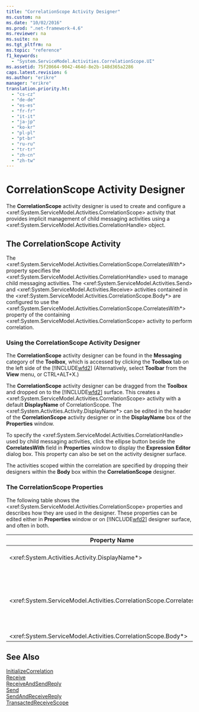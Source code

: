 ```yaml
---
title: "CorrelationScope Activity Designer"
ms.custom: na
ms.date: "10/02/2016"
ms.prod: ".net-framework-4.6"
ms.reviewer: na
ms.suite: na
ms.tgt_pltfrm: na
ms.topic: "reference"
f1_keywords: 
  - "System.ServiceModel.Activities.CorrelationScope.UI"
ms.assetid: 75f20664-9042-464d-8e2b-148d365a2286
caps.latest.revision: 6
ms.author: "erikre"
manager: "erikre"
translation.priority.ht: 
  - "cs-cz"
  - "de-de"
  - "es-es"
  - "fr-fr"
  - "it-it"
  - "ja-jp"
  - "ko-kr"
  - "pl-pl"
  - "pt-br"
  - "ru-ru"
  - "tr-tr"
  - "zh-cn"
  - "zh-tw"
---
```

# CorrelationScope Activity Designer
The **CorrelationScope** activity designer is used to create and configure a \<xref:System.ServiceModel.Activities.CorrelationScope> activity that provides implicit management of child messaging activities using a \<xref:System.ServiceModel.Activities.CorrelationHandle> object.  
  
## The CorrelationScope Activity  
 The \<xref:System.ServiceModel.Activities.CorrelationScope.CorrelatesWith*> property specifies the \<xref:System.ServiceModel.Activities.CorrelationHandle> used to manage child messaging activities. The \<xref:System.ServiceModel.Activities.Send> and \<xref:System.ServiceModel.Activities.Receive> activities contained in the \<xref:System.ServiceModel.Activities.CorrelationScope.Body*> are configured to use the \<xref:System.ServiceModel.Activities.CorrelationScope.CorrelatesWith*> property of the containing \<xref:System.ServiceModel.Activities.CorrelationScope> activity to perform correlation.  
  
### Using the CorrelationScope Activity Designer  
 The **CorrelationScope** activity designer can be found in the **Messaging** category of the **Toolbox**, which is accessed by clicking the **Toolbox** tab on the left side of the [!INCLUDE[wfd2](../workflowdesigner/includes/wfd2_md.md)] (Alternatively, select **Toolbar** from the **View** menu, or CTRL+ALT+X.)  
  
 The **CorrelationScope** activity designer can be dragged from the **Toolbox** and dropped on to the [!INCLUDE[wfd2](../workflowdesigner/includes/wfd2_md.md)] surface. This creates a \<xref:System.ServiceModel.Activities.CorrelationScope> activity with a default **DisplayName** of CorrelationScope. The \<xref:System.Activities.Activity.DisplayName*> can be edited in the header of the **CorrelationScope** activity designer or in the **DisplayName** box of the **Properties** window.  
  
 To specify the \<xref:System.ServiceModel.Activities.CorrelationHandle> used by child messaging activities, click the ellipse button beside the **CorrelatesWith** field in **Properties** window to display the **Expression Editor** dialog box. This property can also be set on the activity designer surface.  
  
 The activities scoped within the correlation are specified by dropping their designers within the **Body** box within the **CorrelationScope** designer.  
  
### The CorrelationScope Properties  
 The following table shows the \<xref:System.ServiceModel.Activities.CorrelationScope> properties and describes how they are used in the designer. These properties can be edited either in **Properties** window or on [!INCLUDE[wfd2](../workflowdesigner/includes/wfd2_md.md)] designer surface, and often in both.  
  
|Property Name|Required|Usage|  
|-------------------|--------------|-----------|  
|\<xref:System.Activities.Activity.DisplayName*>|False|The optional friendly name of the \<xref:System.ServiceModel.Activities.InitializeCorrelation> activity.|  
|\<xref:System.ServiceModel.Activities.CorrelationScope.CorrelatesWith*>|False|Specifies the \<xref:System.ServiceModel.Activities.CorrelationHandle> used to manage child messaging activities. If you do not set this property, \<xref:System.ServiceModel.Activities.CorrelationScope> creates an implicit \<xref:System.ServiceModel.Activities.CorrelationHandle> automatically.|  
|\<xref:System.ServiceModel.Activities.CorrelationScope.Body*>|False|Specifies the activities within the scope of the correlation.|  
  
## See Also  
 [InitializeCorrelation](../workflowdesigner/initializecorrelation-activity-designer.md)   
 [Receive](../workflowdesigner/receive-activity-designer.md)   
 [ReceiveAndSendReply](../workflowdesigner/receiveandsendreply-template-designer.md)   
 [Send](../workflowdesigner/send-activity-designer.md)   
 [SendAndReceiveReply](../workflowdesigner/sendandreceivereply-template-designer.md)   
 [TransactedReceiveScope](../workflowdesigner/transactedreceivescope-activity-designer.md)